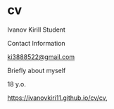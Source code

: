# cv
Ivanov Kirill
Student

Contact Information

ki3888522@gmail.com

Briefly about myself

18 y.o. 

https://ivanovkiri11.github.io/cv/cv,
